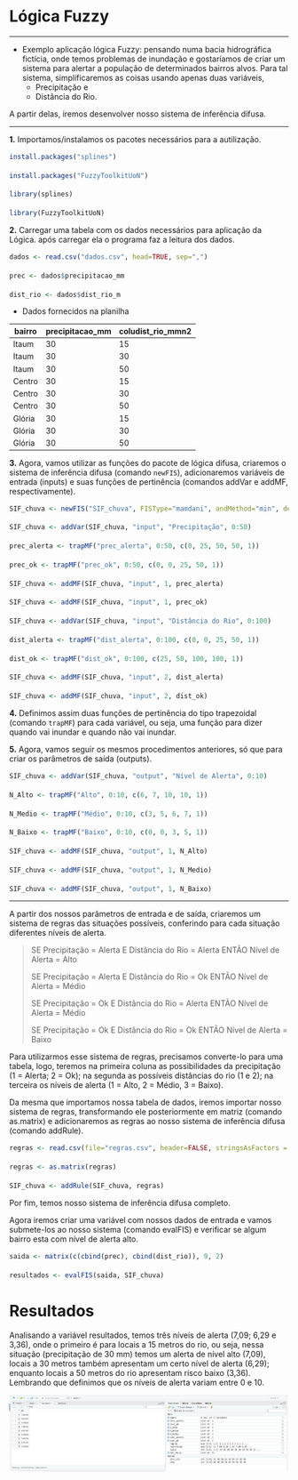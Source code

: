 # **Lógica Fuzzy**
------------------------
 - Exemplo aplicação lógica Fuzzy: 
 pensando numa bacia hidrográfica fictícia, onde temos problemas de inundação e gostaríamos de criar um sistema para alertar a população de determinados bairros alvos.
    Para tal sistema, simplificaremos as coisas usando apenas duas variáveis, 
    -  Precipitação e 
    -  Distância do Rio.

A partir delas, iremos desenvolver nosso sistema de inferência difusa.

------------------------
**1.** Importamos/instalamos os pacotes necessários para a autilização.

```R
install.packages("splines")
 
install.packages("FuzzyToolkitUoN")
 
library(splines)
 
library(FuzzyToolkitUoN)

```

 **2.** Carregar uma tabela com os dados necessários para aplicação da Lógica. após carregar ela o programa faz a leitura dos dados.

```R
dados <- read.csv("dados.csv", head=TRUE, sep=",")
 
prec <- dados$precipitacao_mm
 
dist_rio <- dados$dist_rio_m
```
- Dados fornecidos na planilha 

bairro | precipitacao_mm | coludist_rio_mmn2
------- | ------- | -------
Itaum | 30 | 15
Itaum | 30 | 30
Itaum | 30 | 50
Centro | 30 | 15
Centro | 30 | 30
Centro | 30 | 50
Glória | 30 | 15
Glória | 30 | 30
Glória | 30 | 50

 **3.** Agora, vamos utilizar as funções do pacote de lógica difusa, criaremos o sistema de inferência difusa (comando `newFIS`), adicionaremos variáveis de entrada (inputs) e suas funções de pertinência (comandos addVar e addMF, respectivamente).

```R
SIF_chuva <- newFIS("SIF_chuva", FISType="mamdani", andMethod="min", defuzzMethod="centroid")
 
SIF_chuva <- addVar(SIF_chuva, "input", "Precipitação", 0:50)
 
prec_alerta <- trapMF("prec_alerta", 0:50, c(0, 25, 50, 50, 1))
 
prec_ok <- trapMF("prec_ok", 0:50, c(0, 0, 25, 50, 1))
 
SIF_chuva <- addMF(SIF_chuva, "input", 1, prec_alerta)
 
SIF_chuva <- addMF(SIF_chuva, "input", 1, prec_ok)
 
SIF_chuva <- addVar(SIF_chuva, "input", "Distância do Rio", 0:100)
 
dist_alerta <- trapMF("dist_alerta", 0:100, c(0, 0, 25, 50, 1))
 
dist_ok <- trapMF("dist_ok", 0:100, c(25, 50, 100, 100, 1))
 
SIF_chuva <- addMF(SIF_chuva, "input", 2, dist_alerta)
 
SIF_chuva <- addMF(SIF_chuva, "input", 2, dist_ok)  
```

 **4.** Definimos assim duas funções de pertinência do tipo trapezoidal (comando `trapMF`) para cada variável, ou seja, uma função para dizer quando vai inundar e quando não vai inundar.

 **5.** Agora, vamos seguir os mesmos procedimentos anteriores, só que para criar os parâmetros de saída (outputs).

```R
SIF_chuva <- addVar(SIF_chuva, "output", "Nível de Alerta", 0:10)
 
N_Alto <- trapMF("Alto", 0:10, c(6, 7, 10, 10, 1))
 
N_Medio <- trapMF("Médio", 0:10, c(3, 5, 6, 7, 1))
 
N_Baixo <- trapMF("Baixo", 0:10, c(0, 0, 3, 5, 1))
 
SIF_chuva <- addMF(SIF_chuva, "output", 1, N_Alto)
 
SIF_chuva <- addMF(SIF_chuva, "output", 1, N_Medio)
 
SIF_chuva <- addMF(SIF_chuva, "output", 1, N_Baixo)
```
-----------------------

A partir dos nossos parâmetros de entrada e de saída, criaremos um sistema de regras das situações possíveis, conferindo para cada situação diferentes níveis de alerta.

> SE Precipitação = Alerta E Distância do Rio = Alerta ENTÃO Nível de Alerta = Alto
> 
> SE Precipitação = Alerta E Distância do Rio = Ok ENTÃO Nível de Alerta = Médio
> 
> SE Precipitação = Ok E Distância do Rio = Alerta ENTÃO Nível de Alerta = Médio
> 
> SE Precipitação = Ok E Distância do Rio = Ok ENTÃO Nível de Alerta = Baixo


Para utilizarmos esse sistema de regras, precisamos converte-lo para uma tabela, logo, teremos na primeira coluna as possibilidades da precipitação (1 = Alerta; 2 = Ok); na segunda as possíveis distâncias do rio (1 e 2); na terceira os níveis de alerta (1 = Alto, 2 = Médio, 3 = Baixo).

Da mesma que importamos nossa tabela de dados, iremos importar nosso sistema de regras, transformando ele posteriormente em matriz (comando as.matrix) e adicionaremos as regras ao nosso sistema de inferência difusa (comando addRule).

```R
regras <- read.csv(file="regras.csv", header=FALSE, stringsAsFactors = FALSE, colClasses="numeric")
 
regras <- as.matrix(regras)
 
SIF_chuva <- addRule(SIF_chuva, regras)
```

Por fim, temos nosso sistema de inferência difusa completo.

Agora iremos criar uma variável com nossos dados de entrada e vamos submete-los ao nosso sistema (comando evalFIS) e verificar se algum bairro esta com nível de alerta alto.


```R
saida <- matrix(c(cbind(prec), cbind(dist_rio)), 9, 2)
 
resultados <- evalFIS(saida, SIF_chuva)

```
# **Resultados**

Analisando a variável resultados, temos três níveis de alerta (7,09; 6,29 e 3,36), onde o primeiro é para locais a 15 metros do rio, ou seja, nessa situação (precipitação de 30 mm) temos um alerta de nível alto (7,09), locais a 30 metros também apresentam um certo nível de alerta (6,29); enquanto locais a 50 metros do rio apresentam risco baixo (3,36). Lembrando que definimos que os níveis de alerta variam entre 0 e 10.

![Imagem](Screenshot_1.png)




